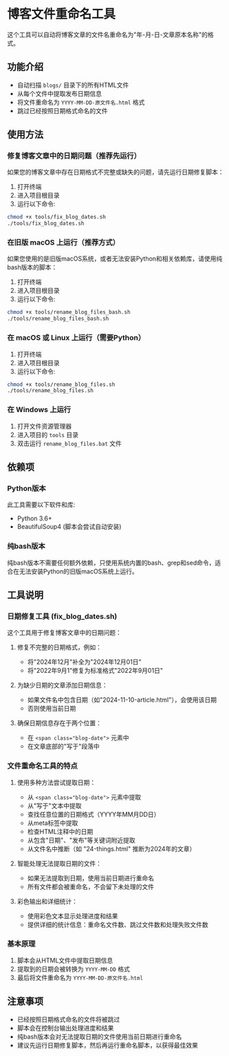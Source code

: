 # 博客文件重命名工具

这个工具可以自动将博客文章的文件名重命名为"年-月-日-文章原本名称"的格式。

## 功能介绍

- 自动扫描 `blogs/` 目录下的所有HTML文件
- 从每个文件中提取发布日期信息
- 将文件重命名为 `YYYY-MM-DD-原文件名.html` 格式
- 跳过已经按照日期格式命名的文件

## 使用方法

### 修复博客文章中的日期问题（推荐先运行）

如果您的博客文章中存在日期格式不完整或缺失的问题，请先运行日期修复脚本：

1. 打开终端
2. 进入项目根目录
3. 运行以下命令:

```bash
chmod +x tools/fix_blog_dates.sh
./tools/fix_blog_dates.sh
```

### 在旧版 macOS 上运行（推荐方式）

如果您使用的是旧版macOS系统，或者无法安装Python和相关依赖库，请使用纯bash版本的脚本：

1. 打开终端
2. 进入项目根目录
3. 运行以下命令:

```bash
chmod +x tools/rename_blog_files_bash.sh
./tools/rename_blog_files_bash.sh
```

### 在 macOS 或 Linux 上运行（需要Python）

1. 打开终端
2. 进入项目根目录
3. 运行以下命令:

```bash
chmod +x tools/rename_blog_files.sh
./tools/rename_blog_files.sh
```

### 在 Windows 上运行

1. 打开文件资源管理器
2. 进入项目的 `tools` 目录
3. 双击运行 `rename_blog_files.bat` 文件

## 依赖项

### Python版本
此工具需要以下软件和库:

- Python 3.6+
- BeautifulSoup4 (脚本会尝试自动安装)

### 纯bash版本
纯bash版本不需要任何额外依赖，只使用系统内置的bash、grep和sed命令，适合在无法安装Python的旧版macOS系统上运行。

## 工具说明

### 日期修复工具 (fix_blog_dates.sh)

这个工具用于修复博客文章中的日期问题：

1. 修复不完整的日期格式，例如：
   - 将"2024年12月"补全为"2024年12月01日"
   - 将"2022年9月1"修复为标准格式"2022年9月01日"

2. 为缺少日期的文章添加日期信息：
   - 如果文件名中包含日期（如"2024-11-10-article.html"），会使用该日期
   - 否则使用当前日期

3. 确保日期信息存在于两个位置：
   - 在 `<span class="blog-date">` 元素中
   - 在文章底部的"写于"段落中

### 文件重命名工具的特点

1. 使用多种方法尝试提取日期：
   - 从 `<span class="blog-date">` 元素中提取
   - 从"写于"文本中提取
   - 查找任意位置的日期格式（YYYY年MM月DD日）
   - 从meta标签中提取
   - 检查HTML注释中的日期
   - 从包含"日期"、"发布"等关键词附近提取
   - 从文件名中推断（如 "24-things.html" 推断为2024年的文章）

2. 智能处理无法提取日期的文件：
   - 如果无法提取到日期，使用当前日期进行重命名
   - 所有文件都会被重命名，不会留下未处理的文件

3. 彩色输出和详细统计：
   - 使用彩色文本显示处理进度和结果
   - 提供详细的统计信息：重命名文件数、跳过文件数和处理失败文件数

### 基本原理

1. 脚本会从HTML文件中提取日期信息
2. 提取到的日期会被转换为 `YYYY-MM-DD` 格式
3. 最后将文件重命名为 `YYYY-MM-DD-原文件名.html`

## 注意事项

- 已经按照日期格式命名的文件将被跳过
- 脚本会在控制台输出处理进度和结果
- 纯bash版本会对无法提取日期的文件使用当前日期进行重命名
- 建议先运行日期修复脚本，然后再运行重命名脚本，以获得最佳效果 